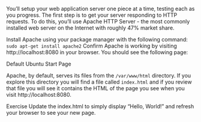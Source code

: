 You’ll setup your web application server one piece at a time, testing each as you progress. The first step is to get your server responding to HTTP requests. To do this, you’ll use Apache HTTP Server - the most commonly installed web server on the Internet with roughly 47% market share.

Install Apache using your package manager with the following command: `sudo apt-get install apache2` Confirm Apache is working by visiting http://localhost:8080 in your browser. You should see the following page:

Default Ubuntu Start Page

Apache, by default, serves its files from the `/var/www/html` directory. If you explore this directory you will find a file called `index.html` and if you review that file you will see it contains the HTML of the page you see when you visit http://localhost:8080.

Exercise
Update the index.html to simply display “Hello, World!” and refresh your browser to see your new page.